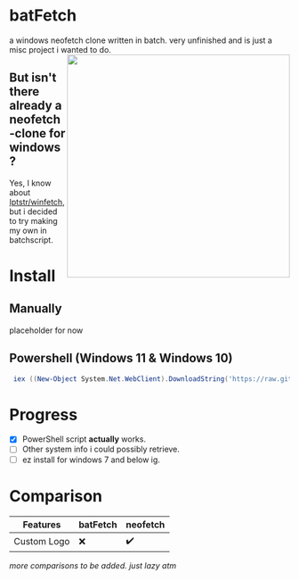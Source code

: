 # batFetch
a windows neofetch clone written in batch. very unfinished and is just a misc project i wanted to do.
<img align=right src="https://github.com/PixelNetNeon/batFetch/assets/75762177/1a83ae32-dd0d-4fb7-9774-56749a1f4efb" style="width:400px">
## But isn't there already a neofetch-clone for windows?
Yes, I know about [Iptstr/winfetch](https://github.com/lptstr/winfetch), but i decided to try making my own in batchscript.
# Install
## Manually

   placeholder for now
## Powershell (Windows 11 & Windows 10)
  ```ps1
   iex ((New-Object System.Net.WebClient).DownloadString('https://raw.githubusercontent.com/PixelNetNeon/batFetch/main/batfetch.ps1'))
   ```

# Progress
- [x] PowerShell script **actually** works.
- [ ] Other system info i could possibly retrieve.
- [ ] ez install for windows 7 and below ig.

# Comparison

| Features | batFetch | neofetch |
| --- | --- | --- |
|  Custom Logo  | ❌ | ✔️ |

*more comparisons to be added. just lazy atm*
